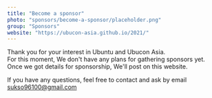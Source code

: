 ```yaml
---
title: "Become a sponsor"
photo: "sponsors/become-a-sponsor/placeholder.png"
group: "Sponsors"
website: "https://ubucon-asia.github.io/2021/"
---
```

Thank you for your interest in Ubuntu and Ubucon Asia.  
For this moment, We don't have any plans for gathering sponsors yet.  
Once we got details for sponsorship, We'll post on this website.

If you have any questions, feel free to contact and ask by email sukso96100@gmail.com